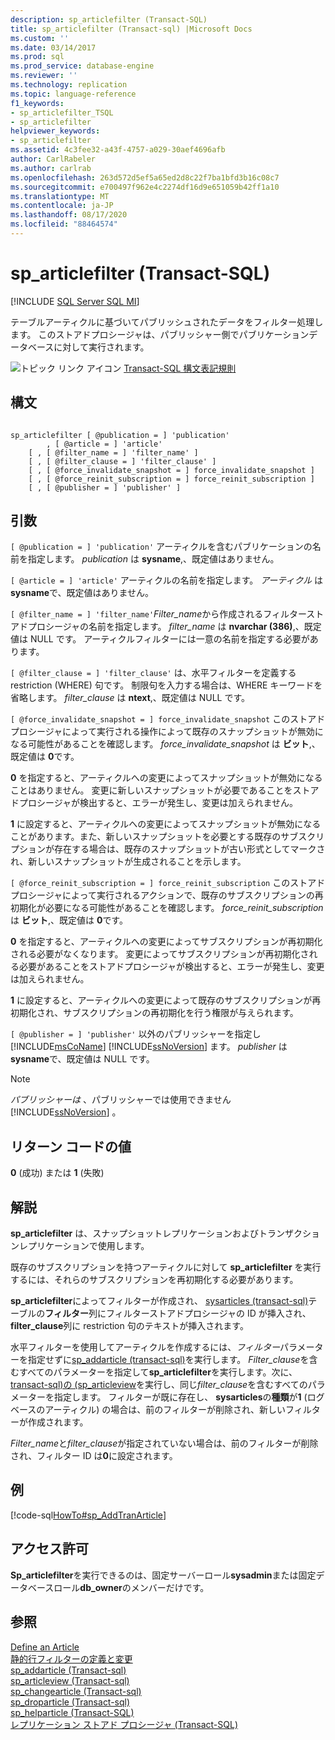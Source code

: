 ```yaml
---
description: sp_articlefilter (Transact-SQL)
title: sp_articlefilter (Transact-sql) |Microsoft Docs
ms.custom: ''
ms.date: 03/14/2017
ms.prod: sql
ms.prod_service: database-engine
ms.reviewer: ''
ms.technology: replication
ms.topic: language-reference
f1_keywords:
- sp_articlefilter_TSQL
- sp_articlefilter
helpviewer_keywords:
- sp_articlefilter
ms.assetid: 4c3fee32-a43f-4757-a029-30aef4696afb
author: CarlRabeler
ms.author: carlrab
ms.openlocfilehash: 263d572d5ef5a65ed2d8c22f7ba1bfd3b16c08c7
ms.sourcegitcommit: e700497f962e4c2274df16d9e651059b42ff1a10
ms.translationtype: MT
ms.contentlocale: ja-JP
ms.lasthandoff: 08/17/2020
ms.locfileid: "88464574"
---
```

# <a name="sp_articlefilter-transact-sql"></a>sp_articlefilter (Transact-SQL)
[!INCLUDE [SQL Server SQL MI](../../includes/applies-to-version/sql-asdbmi.md)]

  テーブルアーティクルに基づいてパブリッシュされたデータをフィルター処理します。 このストアドプロシージャは、パブリッシャー側でパブリケーションデータベースに対して実行されます。  
  
 ![トピック リンク アイコン](../../database-engine/configure-windows/media/topic-link.gif "トピック リンク アイコン") [Transact-SQL 構文表記規則](../../t-sql/language-elements/transact-sql-syntax-conventions-transact-sql.md)  
  
## <a name="syntax"></a>構文  
  
```  
  
sp_articlefilter [ @publication = ] 'publication'  
        , [ @article = ] 'article'  
    [ , [ @filter_name = ] 'filter_name' ]  
    [ , [ @filter_clause = ] 'filter_clause' ]  
    [ , [ @force_invalidate_snapshot = ] force_invalidate_snapshot ]  
    [ , [ @force_reinit_subscription = ] force_reinit_subscription ]  
    [ , [ @publisher = ] 'publisher' ]  
```  
  
## <a name="arguments"></a>引数  
`[ @publication = ] 'publication'` アーティクルを含むパブリケーションの名前を指定します。 *publication* は **sysname**,、既定値はありません。  
  
`[ @article = ] 'article'` アーティクルの名前を指定します。 *アーティクル* は **sysname**で、既定値はありません。  
  
`[ @filter_name = ] 'filter_name'`*Filter_name*から作成されるフィルターストアドプロシージャの名前を指定します。 *filter_name* は **nvarchar (386)**,、既定値は NULL です。 アーティクルフィルターには一意の名前を指定する必要があります。  
  
`[ @filter_clause = ] 'filter_clause'` は、水平フィルターを定義する restriction (WHERE) 句です。 制限句を入力する場合は、WHERE キーワードを省略します。 *filter_clause* は **ntext**,、既定値は NULL です。  
  
`[ @force_invalidate_snapshot = ] force_invalidate_snapshot` このストアドプロシージャによって実行される操作によって既存のスナップショットが無効になる可能性があることを確認します。 *force_invalidate_snapshot* は **ビット**,、既定値は **0**です。  
  
 **0** を指定すると、アーティクルへの変更によってスナップショットが無効になることはありません。 変更に新しいスナップショットが必要であることをストアドプロシージャが検出すると、エラーが発生し、変更は加えられません。  
  
 **1** に設定すると、アーティクルへの変更によってスナップショットが無効になることがあります。また、新しいスナップショットを必要とする既存のサブスクリプションが存在する場合は、既存のスナップショットが古い形式としてマークされ、新しいスナップショットが生成されることを示します。  
  
`[ @force_reinit_subscription = ] force_reinit_subscription` このストアドプロシージャによって実行されるアクションで、既存のサブスクリプションの再初期化が必要になる可能性があることを確認します。 *force_reinit_subscription* は **ビット**,、既定値は **0**です。  
  
 **0** を指定すると、アーティクルへの変更によってサブスクリプションが再初期化される必要がなくなります。 変更によってサブスクリプションが再初期化される必要があることをストアドプロシージャが検出すると、エラーが発生し、変更は加えられません。  
  
 **1** に設定すると、アーティクルへの変更によって既存のサブスクリプションが再初期化され、サブスクリプションの再初期化を行う権限が与えられます。  
  
`[ @publisher = ] 'publisher'` 以外のパブリッシャーを指定し [!INCLUDE[msCoName](../../includes/msconame-md.md)] [!INCLUDE[ssNoVersion](../../includes/ssnoversion-md.md)] ます。 *publisher* は **sysname**で、既定値は NULL です。  
  
> [!NOTE]  
>  *パブリッシャーは* 、パブリッシャーでは使用できません [!INCLUDE[ssNoVersion](../../includes/ssnoversion-md.md)] 。  
  
## <a name="return-code-values"></a>リターン コードの値  
 **0** (成功) または **1** (失敗)  
  
## <a name="remarks"></a>解説  
 **sp_articlefilter** は、スナップショットレプリケーションおよびトランザクションレプリケーションで使用します。  
  
 既存のサブスクリプションを持つアーティクルに対して **sp_articlefilter** を実行するには、それらのサブスクリプションを再初期化する必要があります。  
  
 **sp_articlefilter**によってフィルターが作成され、 [sysarticles &#40;transact-sql&#41;](../../relational-databases/system-tables/sysarticles-transact-sql.md)テーブルの**フィルター**列にフィルターストアドプロシージャの ID が挿入され、 **filter_clause**列に restriction 句のテキストが挿入されます。  
  
 水平フィルターを使用してアーティクルを作成するには、*フィルター*パラメーターを指定せずに[sp_addarticle &#40;transact-sql&#41;](../../relational-databases/system-stored-procedures/sp-addarticle-transact-sql.md)を実行します。 *Filter_clause*を含むすべてのパラメーターを指定して**sp_articlefilter**を実行します。次に、 [transact-sql&#41;の &#40;sp_articleview](../../relational-databases/system-stored-procedures/sp-articleview-transact-sql.md)を実行し、同じ*filter_clause*を含むすべてのパラメーターを指定します。 フィルターが既に存在し、 **sysarticles**の**種類**が**1** (ログベースのアーティクル) の場合は、前のフィルターが削除され、新しいフィルターが作成されます。  
  
 *Filter_name*と*filter_clause*が指定されていない場合は、前のフィルターが削除され、フィルター ID は**0**に設定されます。  
  
## <a name="example"></a>例  
 [!code-sql[HowTo#sp_AddTranArticle](../../relational-databases/replication/codesnippet/tsql/sp-articlefilter-transac_1.sql)]  
  
## <a name="permissions"></a>アクセス許可  
 **Sp_articlefilter**を実行できるのは、固定サーバーロール**sysadmin**または固定データベースロール**db_owner**のメンバーだけです。  
  
## <a name="see-also"></a>参照  
 [Define an Article](../../relational-databases/replication/publish/define-an-article.md)   
 [静的行フィルターの定義と変更](../../relational-databases/replication/publish/define-and-modify-a-static-row-filter.md)   
 [sp_addarticle &#40;Transact-sql&#41;](../../relational-databases/system-stored-procedures/sp-addarticle-transact-sql.md)   
 [sp_articleview &#40;Transact-sql&#41;](../../relational-databases/system-stored-procedures/sp-articleview-transact-sql.md)   
 [sp_changearticle &#40;Transact-sql&#41;](../../relational-databases/system-stored-procedures/sp-changearticle-transact-sql.md)   
 [sp_droparticle &#40;Transact-sql&#41;](../../relational-databases/system-stored-procedures/sp-droparticle-transact-sql.md)   
 [sp_helparticle &#40;Transact-SQL&#41;](../../relational-databases/system-stored-procedures/sp-helparticle-transact-sql.md)   
 [レプリケーション ストアド プロシージャ &#40;Transact-SQL&#41;](../../relational-databases/system-stored-procedures/replication-stored-procedures-transact-sql.md)  
  
  

